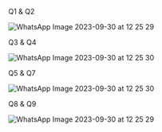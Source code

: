 Q1 & Q2

![WhatsApp Image 2023-09-30 at 12 25 29](https://github.com/sajid120011/sajid120011/assets/143250237/2840605e-a87d-42da-a15b-2309ef63a737)

Q3 & Q4

![WhatsApp Image 2023-09-30 at 12 25 30](https://github.com/sajid120011/sajid120011/assets/143250237/702f08be-fbfc-473c-afb2-2f2ed31c460f)

Q5 & Q7

![WhatsApp Image 2023-09-30 at 12 25 30](https://github.com/sajid120011/sajid120011/assets/143250237/abbce2e8-6c6a-46b8-9478-7944166fa513)

Q8 & Q9

![WhatsApp Image 2023-09-30 at 12 25 29](https://github.com/sajid120011/sajid120011/assets/143250237/75a65609-2be4-4ee2-a2c3-47c48b652939)
